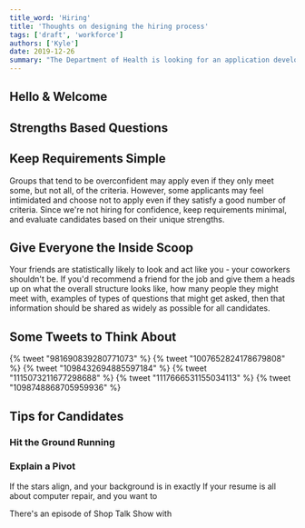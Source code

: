 ```yaml
---
title_word: 'Hiring'
title: 'Thoughts on designing the hiring process'
tags: ['draft', 'workforce']
authors: ['Kyle']
date: 2019-12-26
summary: "The Department of Health is looking for an application developer to join our team writing software that helps improve health outcomes and health equity across all vermonters"
---
```



## Hello & Welcome

## Strengths Based Questions





## Keep Requirements Simple

Groups that tend to be overconfident may apply even if they only meet some, but not all, of the criteria.  However, some applicants may feel intimidated and choose not to apply even if they satisfy a good number of criteria.  Since we're not hiring for confidence, keep requirements minimal, and evaluate candidates based on their unique strengths.  

## Give Everyone the Inside Scoop

Your friends are statistically likely to look and act like you - your coworkers shouldn't be.  If you'd recommend a friend for the job and give them a heads up on what the overall structure looks like, how many people they might meet with, examples of types of questions that might get asked, then that information should be shared as widely as possible for all candidates.


## Some Tweets to Think About

{% tweet "981690839280771073" %}  <!-- @sama -->
{% tweet "1007652824178679808" %} <!-- @guyroyse -->
{% tweet "1098432694885597184" %} <!-- @aprilwensel -->
{% tweet "1115073211677298688" %} <!-- @jenistyping -->
{% tweet "1117666531155034113" %} <!-- @toomuchpete -->
{% tweet "1098748868705959936" %} <!-- @daisyowl -->


## Tips for Candidates

### Hit the Ground Running




### Explain a Pivot

If the stars align, and your background is in exactly 
If your resume is all about computer repair, and you want to 

There's an episode of Shop Talk Show with 
